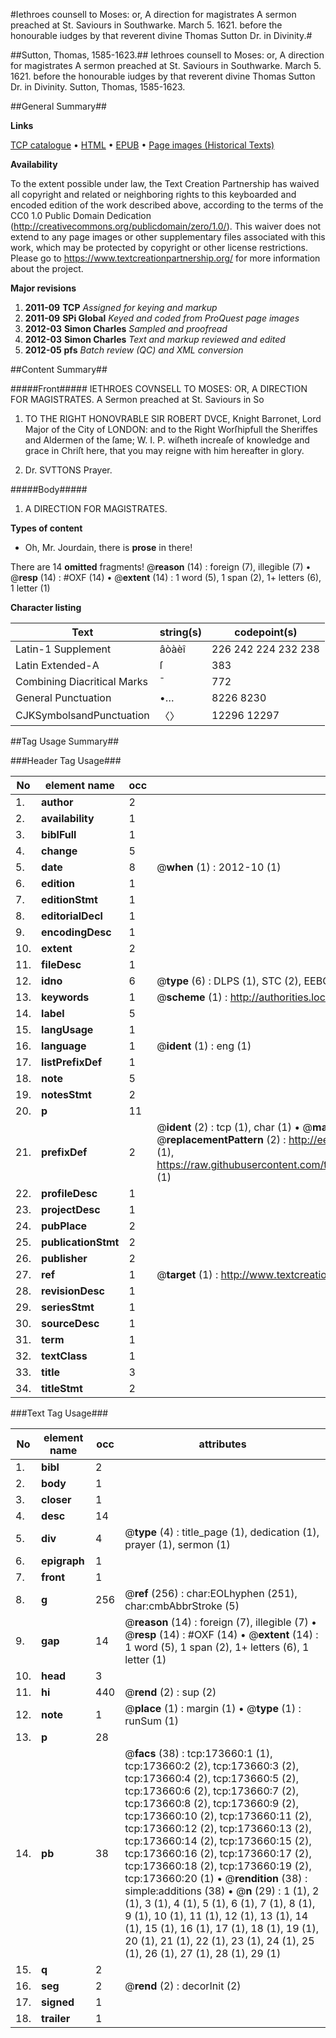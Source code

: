 #Iethroes counsell to Moses: or, A direction for magistrates A sermon preached at St. Saviours in Southwarke. March 5. 1621. before the honourable iudges by that reverent divine Thomas Sutton Dr. in Divinity.#

##Sutton, Thomas, 1585-1623.##
Iethroes counsell to Moses: or, A direction for magistrates A sermon preached at St. Saviours in Southwarke. March 5. 1621. before the honourable iudges by that reverent divine Thomas Sutton Dr. in Divinity.
Sutton, Thomas, 1585-1623.

##General Summary##

**Links**

[TCP catalogue](http://www.ota.ox.ac.uk/tcp/)  • 
[HTML](http://tei.it.ox.ac.uk/tcp/Texts-HTML/free/A73/A73282.html)  • 
[EPUB](http://tei.it.ox.ac.uk/tcp/Texts-EPUB/free/A73/A73282.epub) • 
[Page images (Historical Texts)](https://historicaltexts.jisc.ac.uk/eebo-99898168e)

**Availability**

To the extent possible under law, the Text Creation Partnership has waived all copyright and related or neighboring rights to this keyboarded and encoded edition of the work described above, according to the terms of the CC0 1.0 Public Domain Dedication (http://creativecommons.org/publicdomain/zero/1.0/). This waiver does not extend to any page images or other supplementary files associated with this work, which may be protected by copyright or other license restrictions. Please go to https://www.textcreationpartnership.org/ for more information about the project.

**Major revisions**

1. __2011-09__ __TCP__ *Assigned for keying and markup*
1. __2011-09__ __SPi Global__ *Keyed and coded from ProQuest page images*
1. __2012-03__ __Simon Charles__ *Sampled and proofread*
1. __2012-03__ __Simon Charles__ *Text and markup reviewed and edited*
1. __2012-05__ __pfs__ *Batch review (QC) and XML conversion*

##Content Summary##

#####Front#####
IETHROES COVNSELL TO MOSES: OR, A DIRECTION FOR MAGISTRATES. A Sermon preached at St. Saviours in So
1. TO THE RIGHT HONOVRABLE SIR ROBERT DVCE, Knight Barronet, Lord Major of the City of LONDON: and to the Right Worſhipfull the Sheriffes and Aldermen of the ſame; W. I. P. wiſheth increaſe of knowledge and grace in Chriſt here, that you may reigne with him hereafter in glory.

1. Dr. SVTTONS Prayer.

#####Body#####

1. A DIRECTION FOR MAGISTRATES.

**Types of content**

  * Oh, Mr. Jourdain, there is **prose** in there!

There are 14 **omitted** fragments! 
 @__reason__ (14) : foreign (7), illegible (7)  •  @__resp__ (14) : #OXF (14)  •  @__extent__ (14) : 1 word (5), 1 span (2), 1+ letters (6), 1 letter (1)

**Character listing**


|Text|string(s)|codepoint(s)|
|---|---|---|
|Latin-1 Supplement|âòàèî|226 242 224 232 238|
|Latin Extended-A|ſ|383|
|Combining             Diacritical Marks|̄|772|
|General Punctuation|•…|8226 8230|
|CJKSymbolsandPunctuation|〈〉|12296 12297|

##Tag Usage Summary##

###Header Tag Usage###

|No|element name|occ|attributes|
|---|---|---|---|
|1.|__author__|2||
|2.|__availability__|1||
|3.|__biblFull__|1||
|4.|__change__|5||
|5.|__date__|8| @__when__ (1) : 2012-10 (1)|
|6.|__edition__|1||
|7.|__editionStmt__|1||
|8.|__editorialDecl__|1||
|9.|__encodingDesc__|1||
|10.|__extent__|2||
|11.|__fileDesc__|1||
|12.|__idno__|6| @__type__ (6) : DLPS (1), STC (2), EEBO-CITATION (1), PROQUEST (1), VID (1)|
|13.|__keywords__|1| @__scheme__ (1) : http://authorities.loc.gov/ (1)|
|14.|__label__|5||
|15.|__langUsage__|1||
|16.|__language__|1| @__ident__ (1) : eng (1)|
|17.|__listPrefixDef__|1||
|18.|__note__|5||
|19.|__notesStmt__|2||
|20.|__p__|11||
|21.|__prefixDef__|2| @__ident__ (2) : tcp (1), char (1)  •  @__matchPattern__ (2) : ([0-9\-]+):([0-9IVX]+) (1), (.+) (1)  •  @__replacementPattern__ (2) : http://eebo.chadwyck.com/downloadtiff?vid=$1&page=$2 (1), https://raw.githubusercontent.com/textcreationpartnership/Texts/master/tcpchars.xml#$1 (1)|
|22.|__profileDesc__|1||
|23.|__projectDesc__|1||
|24.|__pubPlace__|2||
|25.|__publicationStmt__|2||
|26.|__publisher__|2||
|27.|__ref__|1| @__target__ (1) : http://www.textcreationpartnership.org/docs/. (1)|
|28.|__revisionDesc__|1||
|29.|__seriesStmt__|1||
|30.|__sourceDesc__|1||
|31.|__term__|1||
|32.|__textClass__|1||
|33.|__title__|3||
|34.|__titleStmt__|2||


###Text Tag Usage###

|No|element name|occ|attributes|
|---|---|---|---|
|1.|__bibl__|2||
|2.|__body__|1||
|3.|__closer__|1||
|4.|__desc__|14||
|5.|__div__|4| @__type__ (4) : title_page (1), dedication (1), prayer (1), sermon (1)|
|6.|__epigraph__|1||
|7.|__front__|1||
|8.|__g__|256| @__ref__ (256) : char:EOLhyphen (251), char:cmbAbbrStroke (5)|
|9.|__gap__|14| @__reason__ (14) : foreign (7), illegible (7)  •  @__resp__ (14) : #OXF (14)  •  @__extent__ (14) : 1 word (5), 1 span (2), 1+ letters (6), 1 letter (1)|
|10.|__head__|3||
|11.|__hi__|440| @__rend__ (2) : sup (2)|
|12.|__note__|1| @__place__ (1) : margin (1)  •  @__type__ (1) : runSum (1)|
|13.|__p__|28||
|14.|__pb__|38| @__facs__ (38) : tcp:173660:1 (1), tcp:173660:2 (2), tcp:173660:3 (2), tcp:173660:4 (2), tcp:173660:5 (2), tcp:173660:6 (2), tcp:173660:7 (2), tcp:173660:8 (2), tcp:173660:9 (2), tcp:173660:10 (2), tcp:173660:11 (2), tcp:173660:12 (2), tcp:173660:13 (2), tcp:173660:14 (2), tcp:173660:15 (2), tcp:173660:16 (2), tcp:173660:17 (2), tcp:173660:18 (2), tcp:173660:19 (2), tcp:173660:20 (1)  •  @__rendition__ (38) : simple:additions (38)  •  @__n__ (29) : 1 (1), 2 (1), 3 (1), 4 (1), 5 (1), 6 (1), 7 (1), 8 (1), 9 (1), 10 (1), 11 (1), 12 (1), 13 (1), 14 (1), 15 (1), 16 (1), 17 (1), 18 (1), 19 (1), 20 (1), 21 (1), 22 (1), 23 (1), 24 (1), 25 (1), 26 (1), 27 (1), 28 (1), 29 (1)|
|15.|__q__|2||
|16.|__seg__|2| @__rend__ (2) : decorInit (2)|
|17.|__signed__|1||
|18.|__trailer__|1||
